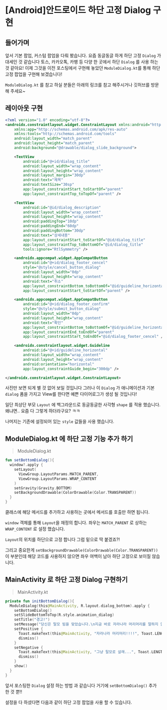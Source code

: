 # [Android]안드로이드 하단 고정 Dialog 구현

## 들어가며

앞서 기본 팝업, 커스텀 팝업을 다뤄 봤습니다. 요즘 동글동글 하게 하단 고정 `Dialog` 가 대세인 것 같습니다 토스, 카카오톡, 카뱅 등 다양 한 곳에서 하단 `Dialog` 를 사용 하는 것 같아요! 이제 그것을 이전 포스팅에서 구현해 놓았던 `ModuleDialog.kt`를 통해 하단 고정  팝업을 구현해 보겠습니다!

`ModuleDialog.kt` 를 참고 하실 분들은 아래의 링크를 참고 해주시거나 깃허브를 방문 해 주세요~

## 레이아웃 구현

```xml
<?xml version="1.0" encoding="utf-8"?>
<androidx.constraintlayout.widget.ConstraintLayout xmlns:android="http://schemas.android.com/apk/res/android"
    xmlns:app="http://schemas.android.com/apk/res-auto"
    xmlns:tools="http://schemas.android.com/tools"
    android:layout_width="match_parent"
    android:layout_height="match_parent"
    android:background="@drawable/dialog_slide_background">

    <TextView
        android:id="@+id/dialog_title"
        android:layout_width="wrap_content"
        android:layout_height="wrap_content"
        android:layout_margin="30dp"
        android:text="제목"
        android:textSize="30sp"
        app:layout_constraintStart_toStartOf="parent"
        app:layout_constraintTop_toTopOf="parent" />

    <TextView
        android:id="@id/dialog_description"
        android:layout_width="wrap_content"
        android:layout_height="wrap_content"
        android:paddingTop="10dp"
        android:paddingEnd="60dp"
        android:paddingBottom="30dp"
        android:text="상세내용"
        app:layout_constraintStart_toStartOf="@id/dialog_title"
        app:layout_constraintTop_toBottomOf="@id/dialog_title"
        tools:ignore="RtlSymmetry" />

    <androidx.appcompat.widget.AppCompatButton
        android:id="@+id/dialog_footer_cencel"
        style="@style/cancel_button_dialog"
        android:layout_width="0dp"
        android:layout_height="wrap_content"
        android:text="취소"
        app:layout_constraintBottom_toBottomOf="@id/guideline_horizontal"
        app:layout_constraintStart_toStartOf="parent" />

    <androidx.appcompat.widget.AppCompatButton
        android:id="@+id/dialog_footer_confirm"
        style="@style/submit_button_dialog"
        android:layout_width="0dp"
        android:layout_height="wrap_content"
        android:text="확인"
        app:layout_constraintBottom_toBottomOf="@id/guideline_horizontal"
        app:layout_constraintEnd_toEndOf="parent"
        app:layout_constraintStart_toEndOf="@id/dialog_footer_cencel" />

    <androidx.constraintlayout.widget.Guideline
        android:id="@+id/guideline_horizontal"
        android:layout_width="wrap_content"
        android:layout_height="wrap_content"
        android:orientation="horizontal"
        app:layout_constraintGuide_begin="300dp" />

</androidx.constraintlayout.widget.ConstraintLayout>
```

사진만 보면 되게 별 것 없어 보일 것입니다 그러나 이 `Dialog` 가 애니메이션과 기본 `dialog` 폼을 가지고 View를 한다면 예쁜 다이어로그가 생성 될 것입니다!

일단 최상단 부모 `Layout` 에 백그라운드로 동글동글한 사각형 `shape` 를 적용 했습니다. 왜냐면.. 요즘 다 그렇게 하더라구요? ㅋㅋ

나머지는 기존에 설정되어 있는 `style` 값들을 사용 했습니다.



## ModuleDialog.kt 에 하단 고정 기능 추가 하기

> ModuleDialog.kt

```kotlin
fun setBottomDialog(){
  window?.apply {
    setLayout(
      ViewGroup.LayoutParams.MATCH_PARENT,
      ViewGroup.LayoutParams.WRAP_CONTENT
    )
    setGravity(Gravity.BOTTOM)
    setBackgroundDrawable(ColorDrawable(Color.TRANSPARENT))
  }
}
```

클래스에 해당 메서드를 추가하고 사용하는 곳에서 메서드를 호출만 하면 됩니다.

`window` 객체를 통해 `Layout`을 재정의 합니다. 좌우는 `MATCH_PARENT` 로 상하는 `WRAP_CONTENT` 로 설정 했습니다. 

`Layout`의 위치를 하단으로 고정 합니다 그럼 밑으로 딱 붙겠죠?!

그리고 중요한게 `setBackgroundDrawable(ColorDrawable(Color.TRANSPARENT))` 이 부분인데 해당 코드를 사용하지 않으면 좌우 여백이 남아 하단 고정으로 보이질 않습니다.



## MainActivity 로 하단 고정 Dialog 구현하기

> MainActivity.kt

```kotlin
private fun initBottomDialog(){
  ModuleDialog(this@MainActivity, R.layout.dialog_bottom).apply {
    setBottomDialog()
    setSlideBottomToTop(R.style.animation_dialog)
    setTitle("경고!")
    setMessage("당신은 탈모 빔을 맞았습니다.\n지금 바로 자라나라 머리머리를 말하지 않는다면 탈모가 걸릴 것입니다")
    setPositive {
      Toast.makeText(this@MainActivity, "자라나라 머리머리!!!!", Toast.LENGTH_SHORT).show()
      dismiss()
    }
    setNegative {
      Toast.makeText(this@MainActivity, "그냥 탈모로 살래...", Toast.LENGTH_SHORT).show()
      dismiss()
    }
    show()
  }
}
```

앞서 포스팅한 `Dialog` 설정 하는 방법 과 같습니다 거기에 `setBottomDialog()` 추가 한 것 뿐!!

설정을 다 하셨다면 다음과 같이 하단 고정 팝업을 사용 할 수 있습니다.